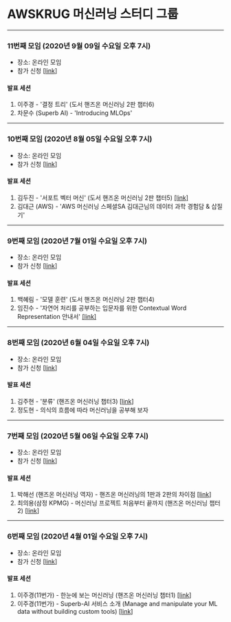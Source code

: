 # AWSKRUG 머신러닝 스터디 그룹

---
### 11번째 모임 (2020년 9월 09일 수요일 오후 7시)

- 장소: 온라인 모임
- 참가 신청 [[link](https://www.meetup.com/ko-KR/awskrug/events/272756319/)]

#### 발표 세션
1. 이주경 - '결정 트리' (도서 핸즈온 머신러닝 2판 챕터6)
2. 차문수 (Superb AI) - 'Introducing MLOps'

---
### 10번째 모임 (2020년 8월 05일 수요일 오후 7시)

- 장소: 온라인 모임
- 참가 신청 [[link](https://www.meetup.com/ko-KR/awskrug/events/271468605/)]

#### 발표 세션
1. 김두진 - '서포트 벡터 머신' (도서 핸즈온 머신러닝 2판 챕터5) [[link]](https://drive.google.com/file/d/1k3UEeMMdqzc75minNOdp8zgnrVOATyHv/view?usp=sharing)
2. 김대근 (AWS) - 'AWS 머신러닝 스페셜SA 김대근님의 데이터 과학 경험담 & 삽질기' 

---
### 9번째 모임 (2020년 7월 01일 수요일 오후 7시)

- 장소: 온라인 모임
- 참가 신청 [[link](https://www.meetup.com/ko-KR/awskrug/events/271468605/)]

#### 발표 세션
1. 백혜림 - '모델 훈련' (도서 핸즈온 머신러닝 2판 챕터4)
2. 임진수 - '자연어 처리를 공부하는 입문자를 위한 Contextual Word Representation 안내서' [[link]](https://drive.google.com/file/d/1H3qvPFV2p1KB3Pd996vHzU4QExDV53Zm/view?usp=sharing)

---
### 8번째 모임 (2020년 6월 04일 수요일 오후 7시)

- 장소: 온라인 모임
- 참가 신청 [[link](https://www.meetup.com/ko-KR/awskrug/events/270658679/)]

#### 발표 세션
1. 김주현 - '분류' (핸즈온 머신러닝 챕터3) [[link](https://colab.research.google.com/drive/1pty_3g4jQuUCKLDWcRNAoCBWgSvr65vl)]
2. 정도현 - 의식의 흐름에 따라 머신러닝을 공부해 보자

---
### 7번째 모임 (2020년 5월 06일 수요일 오후 7시)

- 장소: 온라인 모임
- 참가 신청 [[link](https://www.meetup.com/ko-KR/awskrug/events/269883455/)]

#### 발표 세션
1. 박해선 (핸즈온 머신러닝 역자) - 핸즈온 머신러닝의 1판과 2판의 차이점 [[link](https://docs.google.com/presentation/d/1ktQ8pfi6WupBIhEYt1vVSHJcH-nyK5W30YqkF_sqMdg/edit?fbclid=IwAR3uC3-A7jfd2AugJWNYzGMw2JwtTBsQprCq4tMDqP5NnD1heG9WufSfe3k#slide=id.p)]
2. 최의용(삼정 KPMG) - 머신러닝 프로젝트 처음부터 끝까지 (핸즈온 머신러닝 챕터2) [[link](https://unfinishedgod.github.io/docs/python/handson_ml_chapter2.html?fbclid=IwAR0CYi0Ud4dW0-HoYDlSkIq4fISIrLCOKATOc6ckzRN5nYANC5DHQRIp48Y)]

---
### 6번째 모임 (2020년 4월 01일 수요일 오후 7시)

- 장소: 온라인 모임
- 참가 신청 [[link](https://www.meetup.com/ko-KR/awskrug/events/269497749/)]

#### 발표 세션

1. 이주경(11번가) - 한눈에 보는 머신러닝 (핸즈온 머신러닝 챕터1) [[link](https://www.slideshare.net/leejukyung58/ss-231289295)]
2. 이주경(11번가) - Superb-AI 서비스 소개 (Manage and manipulate your ML data without building custom tools) [[link](https://www.superb-ai.com/)]
